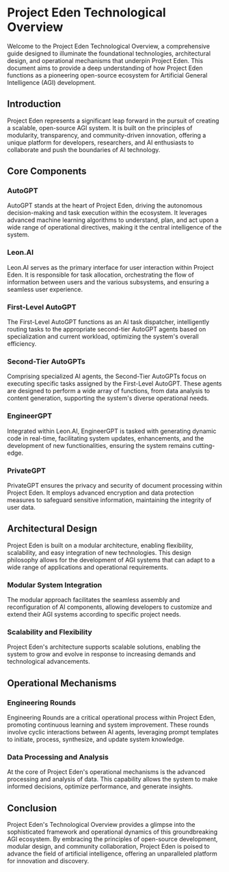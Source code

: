 # Project Eden Technological Overview

Welcome to the Project Eden Technological Overview, a comprehensive guide designed to illuminate the foundational technologies, architectural design, and operational mechanisms that underpin Project Eden. This document aims to provide a deep understanding of how Project Eden functions as a pioneering open-source ecosystem for Artificial General Intelligence (AGI) development.

## Introduction

Project Eden represents a significant leap forward in the pursuit of creating a scalable, open-source AGI system. It is built on the principles of modularity, transparency, and community-driven innovation, offering a unique platform for developers, researchers, and AI enthusiasts to collaborate and push the boundaries of AI technology.

## Core Components

### AutoGPT

AutoGPT stands at the heart of Project Eden, driving the autonomous decision-making and task execution within the ecosystem. It leverages advanced machine learning algorithms to understand, plan, and act upon a wide range of operational directives, making it the central intelligence of the system.

### Leon.AI

Leon.AI serves as the primary interface for user interaction within Project Eden. It is responsible for task allocation, orchestrating the flow of information between users and the various subsystems, and ensuring a seamless user experience.

### First-Level AutoGPT

The First-Level AutoGPT functions as an AI task dispatcher, intelligently routing tasks to the appropriate second-tier AutoGPT agents based on specialization and current workload, optimizing the system's overall efficiency.

### Second-Tier AutoGPTs

Comprising specialized AI agents, the Second-Tier AutoGPTs focus on executing specific tasks assigned by the First-Level AutoGPT. These agents are designed to perform a wide array of functions, from data analysis to content generation, supporting the system's diverse operational needs.

### EngineerGPT

Integrated within Leon.AI, EngineerGPT is tasked with generating dynamic code in real-time, facilitating system updates, enhancements, and the development of new functionalities, ensuring the system remains cutting-edge.

### PrivateGPT

PrivateGPT ensures the privacy and security of document processing within Project Eden. It employs advanced encryption and data protection measures to safeguard sensitive information, maintaining the integrity of user data.

## Architectural Design

Project Eden is built on a modular architecture, enabling flexibility, scalability, and easy integration of new technologies. This design philosophy allows for the development of AGI systems that can adapt to a wide range of applications and operational requirements.

### Modular System Integration

The modular approach facilitates the seamless assembly and reconfiguration of AI components, allowing developers to customize and extend their AGI systems according to specific project needs.

### Scalability and Flexibility

Project Eden's architecture supports scalable solutions, enabling the system to grow and evolve in response to increasing demands and technological advancements.

## Operational Mechanisms

### Engineering Rounds

Engineering Rounds are a critical operational process within Project Eden, promoting continuous learning and system improvement. These rounds involve cyclic interactions between AI agents, leveraging prompt templates to initiate, process, synthesize, and update system knowledge.

### Data Processing and Analysis

At the core of Project Eden's operational mechanisms is the advanced processing and analysis of data. This capability allows the system to make informed decisions, optimize performance, and generate insights.

## Conclusion

Project Eden's Technological Overview provides a glimpse into the sophisticated framework and operational dynamics of this groundbreaking AGI ecosystem. By embracing the principles of open-source development, modular design, and community collaboration, Project Eden is poised to advance the field of artificial intelligence, offering an unparalleled platform for innovation and discovery.
